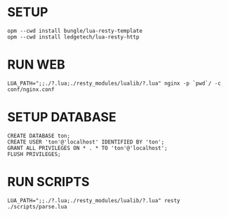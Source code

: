 # SETUP

```
opm --cwd install bungle/lua-resty-template
opm --cwd install ledgetech/lua-resty-http
```

# RUN WEB

```
LUA_PATH=";;./?.lua;./resty_modules/lualib/?.lua" nginx -p `pwd`/ -c conf/nginx.conf
```

# SETUP DATABASE

```
CREATE DATABASE ton;
CREATE USER 'ton'@'localhost' IDENTIFIED BY 'ton';
GRANT ALL PRIVILEGES ON * . * TO 'ton'@'localhost';
FLUSH PRIVILEGES;
```

# RUN SCRIPTS

```
LUA_PATH=";;./?.lua;./resty_modules/lualib/?.lua" resty ./scripts/parse.lua
```